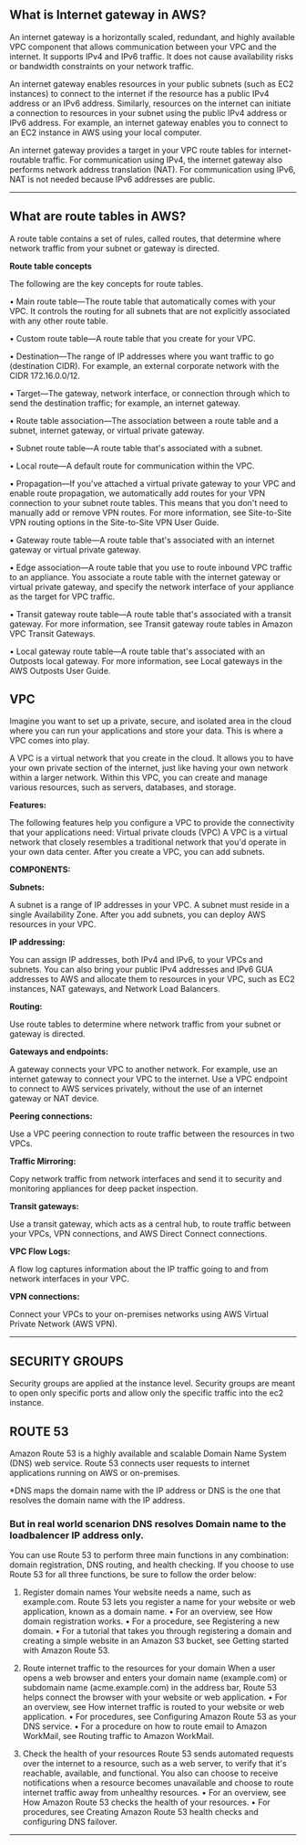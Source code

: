 ## What is Internet gateway in AWS?

An internet gateway is a horizontally scaled, redundant, and highly available VPC component that allows communication between your VPC and the internet. It supports IPv4 and IPv6 traffic. It does not cause availability risks or bandwidth constraints on your network traffic.

An internet gateway enables resources in your public subnets (such as EC2 instances) to connect to the internet if the resource has a public IPv4 address or an IPv6 address. Similarly, resources on the internet can initiate a connection to resources in your subnet using the public IPv4 address or IPv6 address. For example, an internet gateway enables you to connect to an EC2 instance in AWS using your local computer.

An internet gateway provides a target in your VPC route tables for internet-routable traffic. For communication using IPv4, the internet gateway also performs network address translation (NAT). For communication using IPv6, NAT is not needed because IPv6 addresses are public.
***

**What are route tables in AWS?**
---
A route table contains a set of rules, called routes, that determine where network traffic from your subnet or gateway is directed.

**Route table concepts**

The following are the key concepts for route tables.

•	Main route table—The route table that automatically comes with your VPC. It controls the routing for all subnets that are not explicitly associated with any other route table.

•	Custom route table—A route table that you create for your VPC.

•	Destination—The range of IP addresses where you want traffic to go (destination CIDR). For example, an external corporate network with the CIDR 172.16.0.0/12.

•	Target—The gateway, network interface, or connection through which to send the destination traffic; for example, an internet gateway.

•	Route table association—The association between a route table and a subnet, internet gateway, or virtual private gateway.

•	Subnet route table—A route table that's associated with a subnet.

•	Local route—A default route for communication within the VPC.

•	Propagation—If you've attached a virtual private gateway to your VPC and enable route propagation, we automatically add routes for your VPN connection to your subnet route tables. This means that you don't need to manually add or remove VPN routes. For more information, see Site-to-Site VPN routing options in the Site-to-Site VPN User Guide.

•	Gateway route table—A route table that's associated with an internet gateway or virtual private gateway.

•	Edge association—A route table that you use to route inbound VPC traffic to an appliance. You associate a route table with the internet gateway or virtual private gateway, and specify the network interface of your appliance as the target for VPC traffic.

•	Transit gateway route table—A route table that's associated with a transit gateway. For more information, see Transit gateway route tables in Amazon VPC Transit Gateways.

•	Local gateway route table—A route table that's associated with an Outposts local gateway. For more information, see Local gateways in the AWS Outposts User Guide.

VPC
---
Imagine you want to set up a private, secure, and isolated area in the cloud where you can run your applications and store your data. This is where a VPC comes into play.

A VPC is a virtual network that you create in the cloud. It allows you to have your own private section of the internet, just like having your own network within a larger network. Within this VPC, you can create and manage various resources, such as servers, databases, and storage.

**Features:**

The following features help you configure a VPC to provide the connectivity that your applications need:
Virtual private clouds (VPC)
A VPC is a virtual network that closely resembles a traditional network that you'd operate in your own data center. After you create a VPC, you can add subnets.

  **COMPONENTS:**

**Subnets:**

A subnet is a range of IP addresses in your VPC. A subnet must reside in a single Availability Zone. After you add subnets, you can deploy AWS resources in your VPC.

**IP addressing:**

You can assign IP addresses, both IPv4 and IPv6, to your VPCs and subnets. You can also bring your public IPv4 addresses and IPv6 GUA addresses to AWS and allocate them to resources in your VPC, such as EC2 instances, NAT gateways, and Network Load Balancers.

**Routing:**

Use route tables to determine where network traffic from your subnet or gateway is directed.

**Gateways and endpoints:**

A gateway connects your VPC to another network. For example, use an internet gateway to connect your VPC to the internet. Use a VPC endpoint to connect to AWS services privately, without the use of an internet gateway or NAT device.

**Peering connections:**

Use a VPC peering connection to route traffic between the resources in two VPCs.

**Traffic Mirroring:**

Copy network traffic from network interfaces and send it to security and monitoring appliances for deep packet inspection.

**Transit gateways:**

Use a transit gateway, which acts as a central hub, to route traffic between your VPCs, VPN connections, and AWS Direct Connect connections.

**VPC Flow Logs:**

A flow log captures information about the IP traffic going to and from network interfaces in your VPC.

**VPN connections:**

Connect your VPCs to your on-premises networks using AWS Virtual Private Network (AWS VPN).
***
SECURITY GROUPS 
---
Security groups are applied at the instance level.
Security groups are meant to open only specific ports and allow only the specific traffic into the ec2 instance.

ROUTE 53 
---
Amazon Route 53 is a highly available and scalable Domain Name System (DNS) web service. Route 53 connects user requests to internet applications running on AWS or on-premises.

*DNS maps the domain name with the IP address or DNS is the one that resolves the domain name with the IP address.
### But in real world scenarion DNS resolves Domain name to the loadbalencer IP address only.

You can use Route 53 to perform three main functions in any combination: domain registration, DNS routing, and health checking.
If you choose to use Route 53 for all three functions, be sure to follow the order below:

1. Register domain names
Your website needs a name, such as example.com. Route 53 lets you register a name for your website or web application, known as a domain name.
•	For an overview, see How domain registration works.
•	For a procedure, see Registering a new domain.
•	For a tutorial that takes you through registering a domain and creating a simple website in an Amazon S3 bucket, see Getting started with Amazon Route 53.


2. Route internet traffic to the resources for your domain
When a user opens a web browser and enters your domain name (example.com) or subdomain name (acme.example.com) in the address bar, Route 53 helps connect the browser with your website or web application.
•	For an overview, see How internet traffic is routed to your website or web application.
•	For procedures, see Configuring Amazon Route 53 as your DNS service.
•	For a procedure on how to route email to Amazon WorkMail, see Routing traffic to Amazon WorkMail.


3. Check the health of your resources
Route 53 sends automated requests over the internet to a resource, such as a web server, to verify that it's reachable, available, and functional. You also can choose to receive notifications when a resource becomes unavailable and choose to route internet traffic away from unhealthy resources.
•	For an overview, see How Amazon Route 53 checks the health of your resources.
•	For procedures, see Creating Amazon Route 53 health checks and configuring DNS failover.

-----------------------------------------------------------------------------------------------------------------

